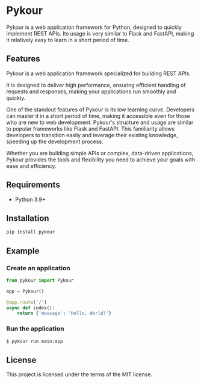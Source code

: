 # Pykour

Pykour is a web application framework for Python, designed to quickly implement REST APIs.
Its usage is very similar to Flask and FastAPI, making it relatively easy to learn in a short period of time.

## Features

Pykour is a web application framework specialized for building REST APIs.

It is designed to deliver high performance, ensuring efficient handling of requests and responses,
making your applications run smoothly and quickly.

One of the standout features of Pykour is its low learning curve.
Developers can master it in a short period of time, making it accessible even for those who are new to web development.
Pykour's structure and usage are similar to popular frameworks like Flask and FastAPI.
This familiarity allows developers to transition easily and leverage their existing knowledge,
speeding up the development process.

Whether you are building simple APIs or complex, data-driven applications,
Pykour provides the tools and flexibility you need to achieve your goals with ease and efficiency.

## Requirements

- Python 3.9+

## Installation

```bash
pip install pykour
```

## Example

### Create an application

```python
from pykour import Pykour

app = Pykour()

@app.route('/')
async def index():
    return {'message': 'Hello, World!'}
```

### Run the application

```bash
$ pykour run main:app
```

## License

This project is licensed under the terms of the MIT license.
